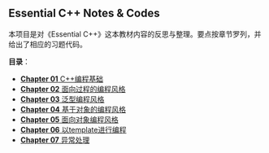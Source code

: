 ## Essential C++ Notes & Codes

本项目是对《Essential C++》这本教材内容的反思与整理。要点按章节罗列，并给出了相应的习题代码。

**目录**：
+ [**Chapter 01** C++编程基础](https://github.com/hliangzhao/essentialCpp/tree/main/ch01)
+ [**Chapter 02** 面向过程的编程风格](https://github.com/hliangzhao/essentialCpp/tree/main/ch02)
+ [**Chapter 03** 泛型编程风格](https://github.com/hliangzhao/essentialCpp/tree/main/ch03)
+ [**Chapter 04** 基于对象的编程风格](https://github.com/hliangzhao/essentialCpp/tree/main/ch04)
+ [**Chapter 05** 面向对象编程风格](https://github.com/hliangzhao/essentialCpp/tree/main/ch05)
+ [**Chapter 06** 以template进行编程](https://github.com/hliangzhao/essentialCpp/tree/main/ch06)
+ [**Chapter 07** 异常处理](https://github.com/hliangzhao/essentialCpp/tree/main/ch07)
